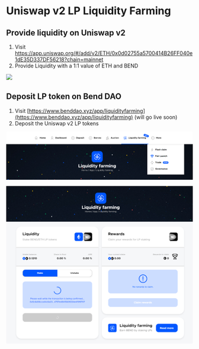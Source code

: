 # Uniswap v2 LP Liquidity Farming

## Provide liquidity on Uniswap v2&#x20;

1. Visit [https://app.uniswap.org/#/add/v2/ETH/0x0d02755a5700414B26FF040e1dE35D337DF56218?chain=mainnet ](https://app.uniswap.org/#/add/v2/ETH/0x0d02755a5700414B26FF040e1dE35D337DF56218?chain=mainnet)
2. Provide Liquidity with a 1:1 value of ETH and BEND

![](https://lh3.googleusercontent.com/xoOoIaMcVsdSI1N6Fc04XdU\_wCIUlFFZ0sTmF46B05Z-ZCaR3bm8\_YLQDgJJTSQ2UW6i6qwXdEBewe2PGeP1JvZQZ06qkogBHqOTCBCcKxicxhsAwuRLSFCXXw4vKj\_F06LdxJ0T)

## Deposit LP token on Bend DAO

1. Visit [https://www.benddao.xyz/app/liquidityfarming](https://www.benddao.xyz/app/liquidityfarming) (will go live soon)
2. Deposit the Uniswap v2 LP tokens

![](<../.gitbook/assets/image (1).png>)

![](../.gitbook/assets/image.png)
